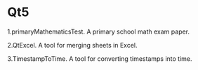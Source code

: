 # Qt5
1.primaryMathematicsTest. A primary school math exam paper.

2.QtExcel. A tool for merging sheets in Excel.

3.TimestampToTime. A tool for converting timestamps into time.
